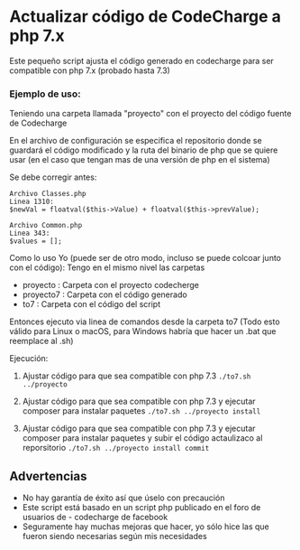 # Actualizar código de CodeCharge a php 7.x

Este pequeño script ajusta el código generado en codecharge para ser compatible con php 7.x (probado hasta 7.3)

### Ejemplo de uso:
Teniendo una carpeta llamada "proyecto" con el proyecto del código fuente de Codecharge

En el archivo de configuración se especifica el repositorio donde se guardará el código modificado y la ruta del binario de php que se quiere usar (en el caso que tengan mas de una versión de php en el sistema)

Se debe corregir antes:
```
Archivo Classes.php
Linea 1310:
$newVal = floatval($this->Value) + floatval($this->prevValue);
```
```
Archivo Common.php
Linea 343:
$values = [];	
````

Como lo uso Yo (puede ser de otro modo, incluso se puede colcoar junto con el código):
Tengo en el mismo nivel las carpetas
- proyecto : Carpeta con el proyecto codecherge 
- proyecto7 : Carpeta con el código generado
- to7 : Carpeta con el código del script

Entonces ejecuto via linea de comandos desde la carpeta to7
(Todo esto válido para Linux o macOS, para Windows habría que hacer un .bat que reemplace al .sh)

Ejecución:
1) Ajustar código para que sea compatible con php 7.3 
```./to7.sh ../proyecto```

2) Ajustar código para que sea compatible con php 7.3 y ejecutar composer para instalar paquetes
```./to7.sh ../proyecto install```

2) Ajustar código para que sea compatible con php 7.3 y ejecutar composer para instalar paquetes y subir el código actaulizaco al reporsitorio
```./to7.sh ../proyecto install commit```

## Advertencias

- No hay garantía de éxito así que úselo con precaución
- Este script está basado en un script php publicado en el foro de usuarios de - codecharge de facebook
- Seguramente hay muchas mejoras que hacer, yo sólo hice las que fueron siendo necesarias según mis necesidades
 



